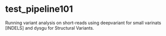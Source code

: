 # test_pipeline101
Running variant analysis on short-reads using deepvariant for small varinats [INDELS] and dysgu for Structural Variants.

